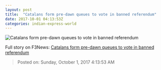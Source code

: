 ```yaml
---
layout: post
title:  "Catalans form pre-dawn queues to vote in banned referendum"
date: 2017-10-01 04:13:53Z
categories: indian-express-world
---
```


![Catalans form pre-dawn queues to vote in banned referendum](http://images.indianexpress.com/2017/09/catalonia-759.jpg?w=759)




Full story on F3News: [Catalans form pre-dawn queues to vote in banned referendum](http://www.f3nws.com/n/jMeTjH)

> Posted on: Sunday, October 1, 2017 4:13:53 AM
